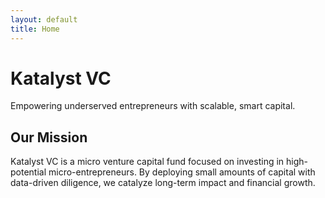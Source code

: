 ```yaml
---
layout: default
title: Home
---
```


# Katalyst VC

Empowering underserved entrepreneurs with scalable, smart capital.

## Our Mission

Katalyst VC is a micro venture capital fund focused on investing in high-potential micro-entrepreneurs. By deploying small amounts of capital with data-driven diligence, we catalyze long-term impact and financial growth.